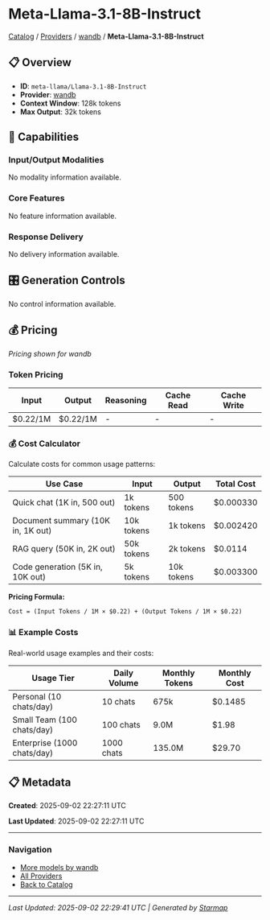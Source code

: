 # Meta-Llama-3.1-8B-Instruct
  
[Catalog](../../../../..) / [Providers](../../../..) / [wandb](../../..) / **Meta-Llama-3.1-8B-Instruct**


## 📋 Overview
  
- **ID**: `meta-llama/Llama-3.1-8B-Instruct`
- **Provider**: [wandb](../)
- **Context Window**: 128k tokens
- **Max Output**: 32k tokens
  
## 🎯 Capabilities
  
### Input/Output Modalities
  
No modality information available.
  
### Core Features
  
No feature information available.
  
### Response Delivery
  
No delivery information available.
  
## 🎛️ Generation Controls
  
No control information available.
  
## 💰 Pricing
  
*Pricing shown for wandb*
  
  
### Token Pricing
  
| Input | Output | Reasoning | Cache Read | Cache Write |
|---------|---------|---------|---------|---------|
| $0.22/1M | $0.22/1M | - | - | - |

  
### 💰 Cost Calculator
  
Calculate costs for common usage patterns:
  
  
| Use Case | Input | Output | Total Cost |
|---------|---------|---------|---------|
| Quick chat (1K in, 500 out) | 1k tokens | 500 tokens | $0.000330 |
| Document summary (10K in, 1K out) | 10k tokens | 1k tokens | $0.002420 |
| RAG query (50K in, 2K out) | 50k tokens | 2k tokens | $0.0114 |
| Code generation (5K in, 10K out) | 5k tokens | 10k tokens | $0.003300 |

  
**Pricing Formula:**
  
```
Cost = (Input Tokens / 1M × $0.22) + (Output Tokens / 1M × $0.22)
```
  
### 📊 Example Costs
  
Real-world usage examples and their costs:
  
  
| Usage Tier | Daily Volume | Monthly Tokens | Monthly Cost |
|---------|---------|---------|---------|
| Personal (10 chats/day) | 10 chats | 675k | $0.1485 |
| Small Team (100 chats/day) | 100 chats | 9.0M | $1.98 |
| Enterprise (1000 chats/day) | 1000 chats | 135.0M | $29.70 |

  
## 📋 Metadata
  
**Created**: 2025-09-02 22:27:11 UTC
  
**Last Updated**: 2025-09-02 22:27:11 UTC
  
  
---
  
  
### Navigation

- [More models by wandb](../)
- [All Providers](../../../../../providers)
- [Back to Catalog](../../../../..)


---
_Last Updated: 2025-09-02 22:29:41 UTC | Generated by [Starmap](https://github.com/agentstation/starmap)_
